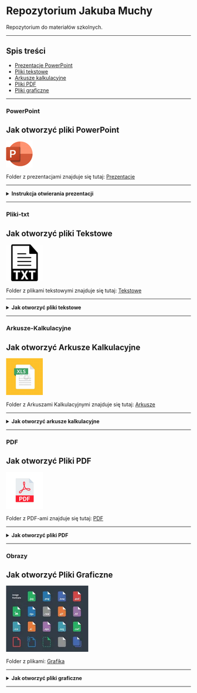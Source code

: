 # Repozytorium Jakuba Muchy

Repozytorium do materiałów szkolnych.

---

## Spis treści

- [Prezentacje PowerPoint](#powerpoint)
- [Pliki tekstowe](#pliki-txt)
- [Arkusze kalkulacyjne](#arkusze-kalkulacyjne)
- [Pliki PDF](#pdf)
- [Pliki graficzne](#obrazy)

---

### PowerPoint

## Jak otworzyć pliki PowerPoint

![PowerPoint Logo](images/powerpoint.png)

Folder z prezentacjami znajduje się tutaj: [Prezentacje](Prezentacje/)

---

<details>
  <summary><strong> Instrukcja otwierania prezentacji</strong></summary><br>

  <p>
    Aby otworzyć plik prezentacji, należy kliknąć w odnośnik <strong>PowerPoint</strong> powyżej.<br><br>
    <img src="images/Zrzut ekranu 2025-05-23 184155.png" alt="Zrzut ekranu" width="500"/><br><br>

    Następnie wybierz interesującą Cię prezentację z listy plików:<br><br>
    <img src="images/Zrzut ekranu 2025-05-23 184516.png" alt="Zrzut ekranu" width="100%"/><br><br>

    Kliknij w przycisk <strong>View raw</strong>, aby otworzyć prezentację bezpośrednio w przeglądarce.<br><br>

    <div>
      <span style="display: inline-block; vertical-align: top; width: 65%;">
        <p><strong>Możesz również pobrać plik, klikając ikonę pobierania:</strong></p>
      </span>
      <span style="display: inline-block; width: 30%;">
        <img src="images/Zrzut ekranu 2025-05-23 190830.png" alt="Pobieranie" width="30"/>
      </span>
    </div><br><br>

    Po otwarciu prezentacji możesz przechodzić między slajdami za pomocą strzałek <strong>lewo/prawo</strong>:<br><br>
    <img src="images/Zrzut ekranu 2025-05-23 184647.png" alt="Zrzut ekranu" width="100%"/>
  </p>
</details>

---

### Pliki-txt

## Jak otworzyć pliki Tekstowe

<img src="images/OIP.jpeg" alt="Pobieranie" width="100"/>

Folder z plikami tekstowymi znajduje się tutaj: [Tekstowe](Tekstowe/)

---
<details>
  <summary><strong>Jak otworzyć pliki tekstowe</strong></summary>

  <p>
    Pliki tekstowe (np. DOCX, ODT) można otworzyć klikając ich nazwę w repozytorium.
  </p>

  <img src="images/docx-kliknij.png" alt="Kliknij plik tekstowy" width="600"/>

  <p>
    GitHub wyświetli podgląd dokumentu bezpośrednio w przeglądarce.
  </p>

  <img src="images/docx-podglad.png" alt="Podgląd pliku tekstowego" width="100%"/>

</details>

---

### Arkusze-Kalkulacyjne

## Jak otworzyć Arkusze Kalkulacyjne

<img src="images/OIP (1).jpeg" alt="Pobieranie" width="100"/>

Folder z Arkuszami Kalkulacyjnymi znajduje się tutaj: [Arkusze](Arkusze/)

---

<details>
  <summary><strong>Jak otworzyć arkusze kalkulacyjne</strong></summary>

  <p>
    Kliknij nazwę arkusza kalkulacyjnego (np. XLSX, ODS), aby zobaczyć jego zawartość.
  </p>

  <img src="images/xlsx-kliknij.png" alt="Kliknij arkusz kalkulacyjny" width="600"/>

  <p>
    GitHub wyświetli zawartość arkusza bezpośrednio w przeglądarce.
  </p>

  <img src="images/xlsx-podglad.png" alt="Podgląd arkusza kalkulacyjnego" width="100%"/>

</details>

---

### PDF

## Jak otworzyć Pliki PDF

<img src="images/format-ikony-pliku-pdf-ikona-dokumentu-wektorowego-przycisku-obrazu-pobierania-233114800.webp" alt="Pobieranie" width="100"/>

Folder z PDF-ami znajduje się tutaj: [PDF](PDF/)

---
<details>
  <summary><strong>Jak otworzyć pliki PDF</strong></summary>

  <p>
    Kliknij nazwę pliku PDF, aby otworzyć go bezpośrednio w przeglądarce.
  </p>

  <img src="images/pdf-kliknij.png" alt="Kliknij PDF" width="600"/>

  <p>
    Plik PDF otworzy się automatycznie w przeglądarce.
  </p>

  <img src="images/pdf-widok.png" alt="Widok PDF" width="100%"/>

</details>

---

### Obrazy

## Jak otworzyć Pliki Graficzne

![PowerPoint Logo](images/OIP.webp)

Folder z plikami: [Grafika](Grafika/)

---
<details>
  <summary><strong>Jak otworzyć pliki graficzne</strong></summary>

  <p>
    Kliknij nazwę pliku graficznego (np. JPG, PNG, GIF), aby wyświetlić obraz w przeglądarce.
  </p>

  <img src="images/obrazek-kliknij.png" alt="Kliknij obraz" width="600"/>

  <p>
    Obraz zostanie wyświetlony w pełnym rozmiarze.
  </p>

  <img src="images/obrazek-podglad.png" alt="Podgląd obrazu" width="100%"/>

</details>

---

